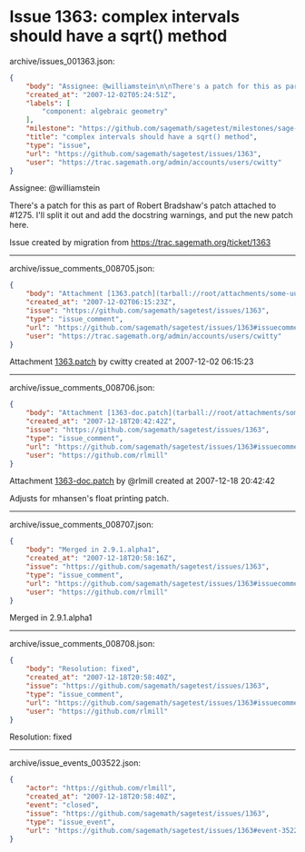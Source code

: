 # Issue 1363: complex intervals should have a sqrt() method

archive/issues_001363.json:
```json
{
    "body": "Assignee: @williamstein\n\nThere's a patch for this as part of Robert Bradshaw's patch attached to #1275.  I'll split it out and add the docstring warnings, and put the new patch here.\n\nIssue created by migration from https://trac.sagemath.org/ticket/1363\n\n",
    "created_at": "2007-12-02T05:24:51Z",
    "labels": [
        "component: algebraic geometry"
    ],
    "milestone": "https://github.com/sagemath/sagetest/milestones/sage-2.9.1",
    "title": "complex intervals should have a sqrt() method",
    "type": "issue",
    "url": "https://github.com/sagemath/sagetest/issues/1363",
    "user": "https://trac.sagemath.org/admin/accounts/users/cwitty"
}
```
Assignee: @williamstein

There's a patch for this as part of Robert Bradshaw's patch attached to #1275.  I'll split it out and add the docstring warnings, and put the new patch here.

Issue created by migration from https://trac.sagemath.org/ticket/1363





---

archive/issue_comments_008705.json:
```json
{
    "body": "Attachment [1363.patch](tarball://root/attachments/some-uuid/ticket1363/1363.patch) by cwitty created at 2007-12-02 06:15:23",
    "created_at": "2007-12-02T06:15:23Z",
    "issue": "https://github.com/sagemath/sagetest/issues/1363",
    "type": "issue_comment",
    "url": "https://github.com/sagemath/sagetest/issues/1363#issuecomment-8705",
    "user": "https://trac.sagemath.org/admin/accounts/users/cwitty"
}
```

Attachment [1363.patch](tarball://root/attachments/some-uuid/ticket1363/1363.patch) by cwitty created at 2007-12-02 06:15:23



---

archive/issue_comments_008706.json:
```json
{
    "body": "Attachment [1363-doc.patch](tarball://root/attachments/some-uuid/ticket1363/1363-doc.patch) by @rlmill created at 2007-12-18 20:42:42\n\nAdjusts for mhansen's float printing patch.",
    "created_at": "2007-12-18T20:42:42Z",
    "issue": "https://github.com/sagemath/sagetest/issues/1363",
    "type": "issue_comment",
    "url": "https://github.com/sagemath/sagetest/issues/1363#issuecomment-8706",
    "user": "https://github.com/rlmill"
}
```

Attachment [1363-doc.patch](tarball://root/attachments/some-uuid/ticket1363/1363-doc.patch) by @rlmill created at 2007-12-18 20:42:42

Adjusts for mhansen's float printing patch.



---

archive/issue_comments_008707.json:
```json
{
    "body": "Merged in 2.9.1.alpha1",
    "created_at": "2007-12-18T20:58:16Z",
    "issue": "https://github.com/sagemath/sagetest/issues/1363",
    "type": "issue_comment",
    "url": "https://github.com/sagemath/sagetest/issues/1363#issuecomment-8707",
    "user": "https://github.com/rlmill"
}
```

Merged in 2.9.1.alpha1



---

archive/issue_comments_008708.json:
```json
{
    "body": "Resolution: fixed",
    "created_at": "2007-12-18T20:58:40Z",
    "issue": "https://github.com/sagemath/sagetest/issues/1363",
    "type": "issue_comment",
    "url": "https://github.com/sagemath/sagetest/issues/1363#issuecomment-8708",
    "user": "https://github.com/rlmill"
}
```

Resolution: fixed



---

archive/issue_events_003522.json:
```json
{
    "actor": "https://github.com/rlmill",
    "created_at": "2007-12-18T20:58:40Z",
    "event": "closed",
    "issue": "https://github.com/sagemath/sagetest/issues/1363",
    "type": "issue_event",
    "url": "https://github.com/sagemath/sagetest/issues/1363#event-3522"
}
```
